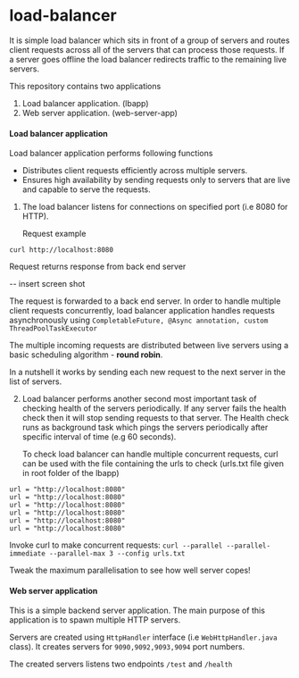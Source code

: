 # load-balancer
It is simple load balancer which sits in front of a group of servers and routes client requests across all of the servers that can process those requests. 
If a server goes offline the load balancer redirects traffic to the remaining live servers.

This repository contains two applications
1. Load balancer application. (lbapp)
2. Web server application. (web-server-app)

#### Load balancer application

Load balancer application performs following functions
- Distributes client requests efficiently across multiple servers.
- Ensures high availability by sending requests only to servers that are live and capable to serve the requests.

1. The load balancer listens for connections on specified port (i.e 8080 for HTTP).
   
   Request example
   
```
curl http://localhost:8080
```

   Request returns response from back end server

   -- insert screen shot

 The request is forwarded to a back end server. In order to handle multiple client requests concurrently, load balancer application handles requests asynchronously using  ``CompletableFuture, @Async annotation, custom ThreadPoolTaskExecutor``    


 The multiple incoming requests are distributed between live servers using a basic    scheduling algorithm - **round robin**. 

 In a nutshell it works by sending each new request to the next server in the list of servers.

2. Load balancer performs another second most important task of checking health of the servers periodically. If any server fails the health check then it will stop sending requests to that server.
   The Health check runs as background task which pings the servers periodically after specific interval of time (e.g 60 seconds).
   
   To check load balancer can handle multiple concurrent requests, curl can be used with the file containing the urls to check (urls.txt file given in root folder of the lbapp)
   
```
url = "http://localhost:8080"
url = "http://localhost:8080"
url = "http://localhost:8080"
url = "http://localhost:8080"
url = "http://localhost:8080"
url = "http://localhost:8080"
```

Invoke curl to make concurrent requests:
``curl --parallel --parallel-immediate --parallel-max 3 --config urls.txt``   

Tweak the maximum parallelisation to see how well server copes!


#### Web server application

This is a simple backend server application. The main purpose of this application is to spawn multiple HTTP servers.

Servers are created using ``HttpHandler`` interface (i.e ``WebHttpHandler.java`` class). It creates servers for `9090,9092,9093,9094` port numbers.
 
The created servers listens two endpoints ``/test`` and ``/health``
